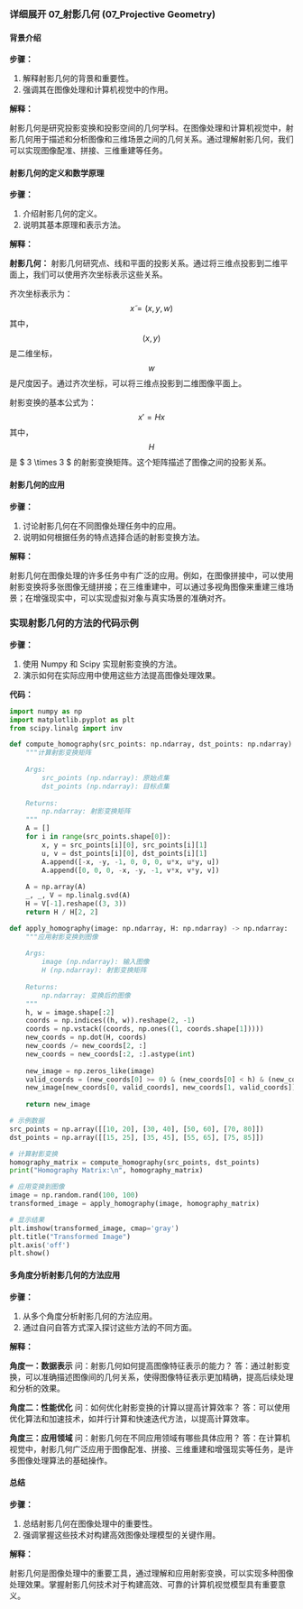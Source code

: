 ### 详细展开 07_射影几何 (07_Projective Geometry)

#### 背景介绍

**步骤：**

1. 解释射影几何的背景和重要性。
2. 强调其在图像处理和计算机视觉中的作用。

**解释：**

射影几何是研究投影变换和投影空间的几何学科。在图像处理和计算机视觉中，射影几何用于描述和分析图像和三维场景之间的几何关系。通过理解射影几何，我们可以实现图像配准、拼接、三维重建等任务。

#### 射影几何的定义和数学原理

**步骤：**

1. 介绍射影几何的定义。
2. 说明其基本原理和表示方法。

**解释：**

**射影几何：** 射影几何研究点、线和平面的投影关系。通过将三维点投影到二维平面上，我们可以使用齐次坐标表示这些关系。

齐次坐标表示为：
$$ x̃ = (x, y, w) $$
其中，$$ (x, y) $$ 是二维坐标，$$ w $$ 是尺度因子。通过齐次坐标，可以将三维点投影到二维图像平面上。

射影变换的基本公式为：
$$ x' = H x $$
其中，$$ H $$ 是 $ 3 \times 3 $ 的射影变换矩阵。这个矩阵描述了图像之间的投影关系。

#### 射影几何的应用

**步骤：**

1. 讨论射影几何在不同图像处理任务中的应用。
2. 说明如何根据任务的特点选择合适的射影变换方法。

**解释：**

射影几何在图像处理的许多任务中有广泛的应用。例如，在图像拼接中，可以使用射影变换将多张图像无缝拼接；在三维重建中，可以通过多视角图像来重建三维场景；在增强现实中，可以实现虚拟对象与真实场景的准确对齐。

### 实现射影几何的方法的代码示例

**步骤：**

1. 使用 Numpy 和 Scipy 实现射影变换的方法。
2. 演示如何在实际应用中使用这些方法提高图像处理效果。

**代码：**

```python
import numpy as np
import matplotlib.pyplot as plt
from scipy.linalg import inv

def compute_homography(src_points: np.ndarray, dst_points: np.ndarray) -> np.ndarray:
    """计算射影变换矩阵
    
    Args:
        src_points (np.ndarray): 原始点集
        dst_points (np.ndarray): 目标点集
    
    Returns:
        np.ndarray: 射影变换矩阵
    """
    A = []
    for i in range(src_points.shape[0]):
        x, y = src_points[i][0], src_points[i][1]
        u, v = dst_points[i][0], dst_points[i][1]
        A.append([-x, -y, -1, 0, 0, 0, u*x, u*y, u])
        A.append([0, 0, 0, -x, -y, -1, v*x, v*y, v])
    
    A = np.array(A)
    _, _, V = np.linalg.svd(A)
    H = V[-1].reshape((3, 3))
    return H / H[2, 2]

def apply_homography(image: np.ndarray, H: np.ndarray) -> np.ndarray:
    """应用射影变换到图像
    
    Args:
        image (np.ndarray): 输入图像
        H (np.ndarray): 射影变换矩阵
    
    Returns:
        np.ndarray: 变换后的图像
    """
    h, w = image.shape[:2]
    coords = np.indices((h, w)).reshape(2, -1)
    coords = np.vstack((coords, np.ones((1, coords.shape[1]))))
    new_coords = np.dot(H, coords)
    new_coords /= new_coords[2, :]
    new_coords = new_coords[:2, :].astype(int)
    
    new_image = np.zeros_like(image)
    valid_coords = (new_coords[0] >= 0) & (new_coords[0] < h) & (new_coords[1] >= 0) & (new_coords[1] < w)
    new_image[new_coords[0, valid_coords], new_coords[1, valid_coords]] = image[coords[0, valid_coords], coords[1, valid_coords]]
    
    return new_image

# 示例数据
src_points = np.array([[10, 20], [30, 40], [50, 60], [70, 80]])
dst_points = np.array([[15, 25], [35, 45], [55, 65], [75, 85]])

# 计算射影变换
homography_matrix = compute_homography(src_points, dst_points)
print("Homography Matrix:\n", homography_matrix)

# 应用变换到图像
image = np.random.rand(100, 100)
transformed_image = apply_homography(image, homography_matrix)

# 显示结果
plt.imshow(transformed_image, cmap='gray')
plt.title("Transformed Image")
plt.axis('off')
plt.show()
```

#### 多角度分析射影几何的方法应用

**步骤：**

1. 从多个角度分析射影几何的方法应用。
2. 通过自问自答方式深入探讨这些方法的不同方面。

**解释：**

**角度一：数据表示**
问：射影几何如何提高图像特征表示的能力？
答：通过射影变换，可以准确描述图像间的几何关系，使得图像特征表示更加精确，提高后续处理和分析的效果。

**角度二：性能优化**
问：如何优化射影变换的计算以提高计算效率？
答：可以使用优化算法和加速技术，如并行计算和快速迭代方法，以提高计算效率。

**角度三：应用领域**
问：射影几何在不同应用领域有哪些具体应用？
答：在计算机视觉中，射影几何广泛应用于图像配准、拼接、三维重建和增强现实等任务，是许多图像处理算法的基础操作。

#### 总结

**步骤：**

1. 总结射影几何在图像处理中的重要性。
2. 强调掌握这些技术对构建高效图像处理模型的关键作用。

**解释：**

射影几何是图像处理中的重要工具，通过理解和应用射影变换，可以实现多种图像处理效果。掌握射影几何技术对于构建高效、可靠的计算机视觉模型具有重要意义。